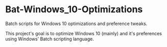 # Bat-Windows_10-Optimizations
Batch scripts for Windows 10 optimizations and preference tweaks.

This project's goal is to optimize Windows 10 (mainly) and it's preferences using Windows' Batch scripting language. 
